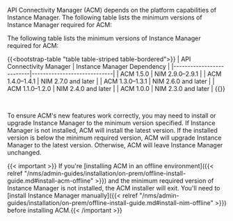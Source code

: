 API Connectivity Manager (ACM) depends on the platform capabilities of Instance Manager. The following table lists the minimum versions of Instance Manager required for ACM:

The following table lists the minimum versions of Instance Manager required for ACM:

{{<bootstrap-table "table table-striped table-bordered">}}
| API Connectivity Manager | Instance Manager Dependency |
|--------------------------|-----------------------------|
| ACM 1.5.0                | NIM 2.9.0–2.9.1             |
| ACM 1.4.0–1.4.1          | NIM 2.7.0 and later         |
| ACM 1.3.0–1.3.1          | NIM 2.6.0 and later         |
| ACM 1.1.0–1.2.0          | NIM 2.4.0 and later         |
| ACM 1.0.0                | NIM 2.3.0 and later         |
{{</bootstrap-table>}}

<br>

To ensure ACM's new features work correctly, you may need to install or upgrade Instance Manager to the minimum version specified. If Instance Manager is not installed, ACM will install the latest version. If the installed version is below the minimum required version, ACM will upgrade Instance Manager to the latest version. Otherwise, ACM will leave Instance Manager unchanged.

{{< important >}} If you're [installing ACM in an offline environment]({{< relref "/nms/admin-guides/installation/on-prem/offline-install-guide.md#install-acm-offline" >}}) and the minimum required version of Instance Manager is not installed, the ACM installer will exit. You'll need to [install Instance Manager manually]({{< relref "/nms/admin-guides/installation/on-prem/offline-install-guide.md#install-nim-offline" >}}) before installing ACM.{{< /important >}}

<!-- Do not remove. Keep this code at the bottom of the include -->
<!-- DOCS-1066 -->
